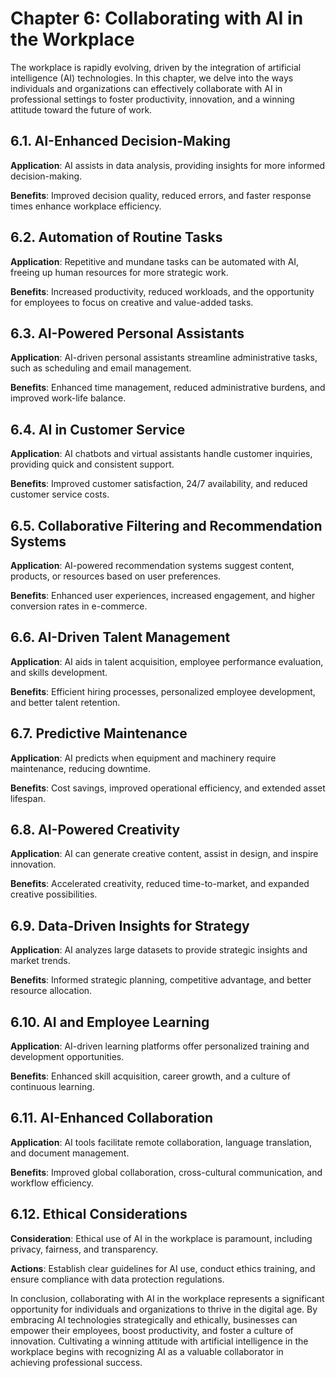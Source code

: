 Chapter 6: Collaborating with AI in the Workplace
=================================================

The workplace is rapidly evolving, driven by the integration of artificial intelligence (AI) technologies. In this chapter, we delve into the ways individuals and organizations can effectively collaborate with AI in professional settings to foster productivity, innovation, and a winning attitude toward the future of work.

6.1. **AI-Enhanced Decision-Making**
------------------------------------

**Application**: AI assists in data analysis, providing insights for more informed decision-making.

**Benefits**: Improved decision quality, reduced errors, and faster response times enhance workplace efficiency.

6.2. **Automation of Routine Tasks**
------------------------------------

**Application**: Repetitive and mundane tasks can be automated with AI, freeing up human resources for more strategic work.

**Benefits**: Increased productivity, reduced workloads, and the opportunity for employees to focus on creative and value-added tasks.

6.3. **AI-Powered Personal Assistants**
---------------------------------------

**Application**: AI-driven personal assistants streamline administrative tasks, such as scheduling and email management.

**Benefits**: Enhanced time management, reduced administrative burdens, and improved work-life balance.

6.4. **AI in Customer Service**
-------------------------------

**Application**: AI chatbots and virtual assistants handle customer inquiries, providing quick and consistent support.

**Benefits**: Improved customer satisfaction, 24/7 availability, and reduced customer service costs.

6.5. **Collaborative Filtering and Recommendation Systems**
-----------------------------------------------------------

**Application**: AI-powered recommendation systems suggest content, products, or resources based on user preferences.

**Benefits**: Enhanced user experiences, increased engagement, and higher conversion rates in e-commerce.

6.6. **AI-Driven Talent Management**
------------------------------------

**Application**: AI aids in talent acquisition, employee performance evaluation, and skills development.

**Benefits**: Efficient hiring processes, personalized employee development, and better talent retention.

6.7. **Predictive Maintenance**
-------------------------------

**Application**: AI predicts when equipment and machinery require maintenance, reducing downtime.

**Benefits**: Cost savings, improved operational efficiency, and extended asset lifespan.

6.8. **AI-Powered Creativity**
------------------------------

**Application**: AI can generate creative content, assist in design, and inspire innovation.

**Benefits**: Accelerated creativity, reduced time-to-market, and expanded creative possibilities.

6.9. **Data-Driven Insights for Strategy**
------------------------------------------

**Application**: AI analyzes large datasets to provide strategic insights and market trends.

**Benefits**: Informed strategic planning, competitive advantage, and better resource allocation.

6.10. **AI and Employee Learning**
----------------------------------

**Application**: AI-driven learning platforms offer personalized training and development opportunities.

**Benefits**: Enhanced skill acquisition, career growth, and a culture of continuous learning.

6.11. **AI-Enhanced Collaboration**
-----------------------------------

**Application**: AI tools facilitate remote collaboration, language translation, and document management.

**Benefits**: Improved global collaboration, cross-cultural communication, and workflow efficiency.

6.12. **Ethical Considerations**
--------------------------------

**Consideration**: Ethical use of AI in the workplace is paramount, including privacy, fairness, and transparency.

**Actions**: Establish clear guidelines for AI use, conduct ethics training, and ensure compliance with data protection regulations.

In conclusion, collaborating with AI in the workplace represents a significant opportunity for individuals and organizations to thrive in the digital age. By embracing AI technologies strategically and ethically, businesses can empower their employees, boost productivity, and foster a culture of innovation. Cultivating a winning attitude with artificial intelligence in the workplace begins with recognizing AI as a valuable collaborator in achieving professional success.
